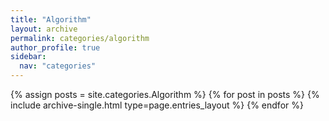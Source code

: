 ```yaml
---
title: "Algorithm"
layout: archive
permalink: categories/algorithm
author_profile: true
sidebar:
  nav: "categories"
---
```


{% assign posts = site.categories.Algorithm %}
{% for post in posts %}
  {% include archive-single.html type=page.entries_layout %}
{% endfor %}
